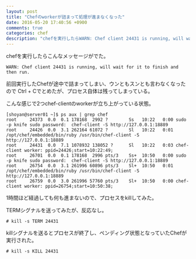 ```yaml
---
layout: post
title: "Chefのworkerが詰まって処理が進まなくなった"
date: 2016-05-20 17:40:56 +0900
comments: true
categories: chef
description: "chefを実行したらWARN: Chef client 24431 is running, will wait for it to finish and then run.というメッセージがでて、処理が進まない。2つのchef-clientが立ち上がっている状態。"
---
```


chefを実行したらこんなメッセージがでた。

```
WARN: Chef client 24431 is running, will wait for it to finish and then run.
```

前回実行したChefが途中で詰まってしまい、ウンともスンとも言わなくなったので Ctrl + Cでとめたが、プロセス自体は残ってしまっている。

こんな感じで2つchef-clientのworkerが立ち上がっている状態。

```
[shoyan@server01 ~]$ ps aux | grep chef
root     24373  0.0  0.1 178168  2992 ?        Ss   10:22   0:00 sudo -p knife sudo password:  chef-client -S http://127.0.0.1:18889
root     24426  0.0  3.1 262164 61072 ?        Sl   10:22   0:01 /opt/chef/embedded/bin/ruby /usr/bin/chef-client -S http://127.0.0.1:18889
root     24431  0.0  7.1 1078932 138052 ?      Sl   10:22   0:03 chef-client worker: ppid=24426;start=10:22:49;
root     26701  0.0  0.1 178168  2996 pts/3    Ss+  10:50   0:00 sudo -p knife sudo password:  chef-client -S http://127.0.0.1:18889
root     26754  0.0  3.1 261996 60896 pts/3    Sl+  10:50   0:01 /opt/chef/embedded/bin/ruby /usr/bin/chef-client -S http://127.0.0.1:18889
root     26759  0.0  3.0 261996 57760 pts/3    Sl+  10:50   0:00 chef-client worker: ppid=26754;start=10:50:38;
```

1時間ほど経過しても何も進まないので、プロセスをkillしてみた。

TERMシグナルを送ってみたが、反応なし。

```
# kill -s TERM 24431
```

killシグナルを送るとプロセスが終了し、ペンディング状態となっていたChefが実行された。

```
# kill -s KILL 24431
```

